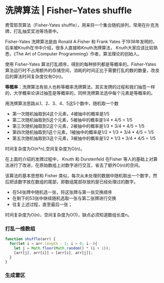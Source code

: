 # 洗牌算法 | Fisher–Yates shuffle

费雪耶茨算法（Fisher-Yates shuffle），用来将一个集合随机排列，常用在扑克洗牌，打乱抽奖奖池等场景中。

Fisher-Yates 洗牌算法是由 Ronald A.Fisher 和 Frank Yates 于1938年发明的，后来被Knuth在书中介绍，很多人直接称Knuth洗牌算法， Knuth大家应该比较熟悉，《The Art of Computer Programming》作者，算法理论的创始人。

使用 Fisher-Yates 算法打乱顺序，得到的每种排列都是等概率的。Fisher-Yates 算法运行时不占用额外的存储空间，消耗的时间正比于需要打乱的数的数量，改良后的算法时间复杂度仅有O(n)。

**等概率**：洗牌算法有些人也称等概率洗牌算法，其实发牌的过程和我们抽签一样的，大学概率论讲过抽签是等概率的，同样洗牌算法选中每个元素是等概率的。

用洗牌算法思路从1、2、3、4、5这5个数中，随机取一个数

+ 第一次随机抽取到4这个元素，4被抽中的概率是1/5
+ 第二次随机抽取到5这个元素，5被抽中的概率是1/4 * 4/5 = 1/5
+ 第三次随机抽取到2这个元素，2被抽中的概率是1/3 \* 3/4  * 4/5 = 1/5
+ 第四次随机抽取到1这个元素，1被抽中的概率是1/2 * 1/3 * 3/4 * 4/5 = 1/5
+ 第五次随机抽取到3这个元素，3被抽中的概率是1/2 * 1/3 * 3/4 * 4/5 = 1/5

时间复杂度为O(n*n),空间复杂度为O(n)。

在上面的介绍的发牌过程中， Knuth 和 Durstenfeld 在Fisher 等人的基础上对算法进行了改进，在原始数组上对数字进行交互，省去了额外O(n)的空间。

该算法的基本思想和 Fisher 类似，每次从未处理的数据中随机取出一个数字，然后把该数字放在数组的尾部，即数组尾部存放的是已经处理过的数字。

+ 在54张牌中随机选一张，将这张牌与第一张交换顺序
+ 在剩下的53张中继续随机选取一张与第二张牌进行交换
+ 往复上述过程，直至最后一张；

时间复杂度为O(n)，空间复杂度为O(1)，缺点必须知道数组长度n。

### 打乱一维数组

```js
function shuffle(arr) {
  for(let i = arr.length - 1; i > 0; i--){
    let j = Math.floor(Math.random() * (i + 1));
    [arr[j], arr[i]] = [arr[i], arr[j]];
  }
}
```

### 生成雷区

